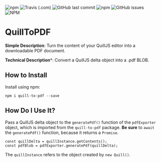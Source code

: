 ![npm](https://img.shields.io/npm/v/quill-to-pdf) ![Travis (.com)](https://img.shields.io/travis/com/andrewraygilbert/quill-to-pdf) ![GitHub last commit](https://img.shields.io/github/last-commit/andrewraygilbert/quill-to-pdf) ![npm](https://img.shields.io/npm/dm/quill-to-pdf) ![GitHub issues](https://img.shields.io/github/issues/andrewraygilbert/quill-to-pdf) ![NPM](https://img.shields.io/npm/l/quill-to-pdf)

# QuillToPDF

**Simple Description**: Turn the content of your QuillJS editor into a downloadable PDF document.

**Technical Description***: Convert a QuillJS delta object into a .pdf BLOB.

## How to Install

Install using npm:

`npm i quill-to-pdf --save`

## How Do I Use It?

Pass a QuillJS delta object to the `generatePdf()` function of the `pdfExporter` object, which is imported from the `quill-to-pdf` package. **Be sure** to `await` the `generatePdf()` function, because it returns a `Promise`.

```
const quillDelta = quillInstance.getContents();
const pdfBlob = pdfExporter.generatePdf(quillDelta);
```

The `quillInstance` refers to the object created by `new Quill()`.